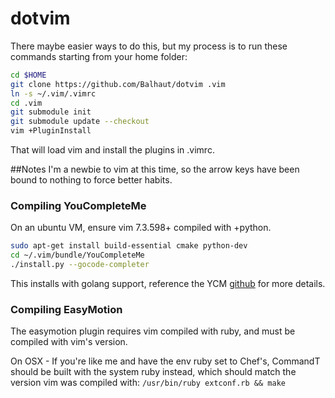 # dotvim

There maybe easier ways to do this, but my process is to run these commands starting from your home folder:
```bash
cd $HOME
git clone https://github.com/Balhaut/dotvim .vim
ln -s ~/.vim/.vimrc
cd .vim
git submodule init
git submodule update --checkout
vim +PluginInstall
```
That will load vim and install the plugins in .vimrc.

##Notes
I'm a newbie to vim at this time, so the arrow keys have been bound to nothing to force better habits.

### Compiling YouCompleteMe

On an ubuntu VM, ensure vim 7.3.598+ compiled with +python.
```bash
sudo apt-get install build-essential cmake python-dev
cd ~/.vim/bundle/YouCompleteMe
./install.py --gocode-completer
```
This installs with golang support, reference the YCM [github](https://github.com/Valloric/YouCompleteMe) for more details.

### Compiling EasyMotion
The easymotion plugin requires vim compiled with ruby, and must be compiled with vim's version.

On OSX - If you're like me and have the env ruby set to Chef's, CommandT should be built with the system ruby instead, which should match the version vim was compiled with:
`/usr/bin/ruby extconf.rb && make`

